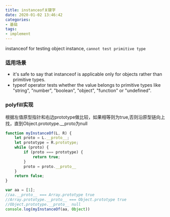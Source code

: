 ```yaml
---
title: instanceof关键字
date: 2020-01-02 13:46:42
categories:
- 基础
tags:
- implement
---
```


instanceof for testing object instance, `cannot test primitive type`

<!-- more -->
### 适用场景
*  it's safe to say that instanceof is applicable only for objects rather than primitive types.
*  typeof operator tests whether the value belongs to primitive types like "string", "number", "boolean", "object", "function" or "undefined".

### polyfill实现
根据左值原型指针和右边prototype做比较，如果相等则为true,否则沿原型链向上找，直到Object.prototype.__proto为null
```javascript
function myInstanceOf(L, R) {
    let proto = L.__proto__;
    let prototype = R.prototype;
    while (proto) {
        if (proto === prototype) {
            return true;
        }
        proto = proto.__proto__
    }
    return false;
}

var aa = [1];
//aa.__proto__ === Array.prototype true
//Array.prototype.__proto__ === Object.prototype true
//Object.prototype.__proto__ null
console.log(myInstanceOf(aa, Object))
```